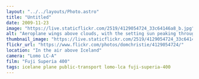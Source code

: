```yaml
---
layout: "../../layouts/Photo.astro"
title: "Untitled"
date: 2009-11-23
image: "https://live.staticflickr.com/2519/4129054724_33c64146a8_b.jpg"
alt: "Aeroplane wings above clouds, with the setting sun peaking through"
thumbnail_image: "https://live.staticflickr.com/2519/4129054724_33c64146a8_q.jpg"
flickr_url: "https://www.flickr.com/photos/domchristie/4129054724/"
location: "In the air above Iceland"
camera: "Lomo LC-A"
film: "Fuji Superia 400"
tags: icelane plane public-transport lomo-lca fuji-superia-400
---
```

